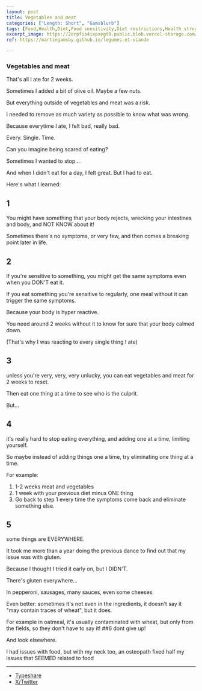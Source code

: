 ```yaml
---
layout: post
title: Vegetables and meat
categories: ["Length: Short", "Gamsblurb"]
tags: [Food,Health,Diet,Food sensitivity,Diet restrictions,Health struggles,Gluten,Elimination diet,Anxiety,Trial and error,Isolation,Digestive issues,Self-discovery journey,Gamsblurb]
excerpt_image: https://2orpfio4ixpxegt9.public.blob.vercel-storage.com/blogPost/cm2551tnd00l6l80c9ag86pp5/preview-image-Pg7N3E4Mz7yogakkTyaxWsnV6XrlVw.webp
ref: https://martingamsby.github.io/legumes-et-viande

---
```


### **Vegetables and meat**

That's all I ate for 2 weeks.

Sometimes I added a bit of olive oil.
Maybe a few nuts.

But everything outside of vegetables and meat was a risk.

I needed to remove as much variety as possible to know what was wrong.

Because everytime I ate, I felt bad, really bad.

Every.
Single.
Time.

Can you imagine being scared of eating?

Sometimes I wanted to stop...

And when I didn't eat for a day, I felt great. But I had to eat.

Here's what I learned:

## 1
You might have something that your body rejects, wrecking your intestines and body, and NOT KNOW about it!

Sometimes there's no symptoms, or very few, and then comes a breaking point later in life.


## 2
If you're sensitive to something, you might get the same symptoms even when you DON'T eat it.

If you eat something you're sensitive to regularly, one meal without it can trigger the same symptoms.

Because your body is hyper reactive.

You need around 2 weeks without it to know for sure that your body calmed down.

(That's why I was reacting to every single thing I ate)


##  3
unless you're very, very, very unlucky, you can eat vegetables and meat for 2 weeks to reset.

Then eat one thing at a time to see who is the culprit.

But...


## 4
it's really hard to stop eating everything, and adding one at a time, limiting yourself.

So maybe instead of adding things one a time, try eliminating one thing at a time.

For example:

1. 1-2 weeks meat and vegetables
2. 1 week with your previous diet minus ONE thing
3. Go back to step 1 every time the symptoms come back and eliminate something else.


## 5
some things are EVERYWHERE.

It took me more than a year doing the previous dance to find out that my issue was with gluten.

Because I thought I tried it early on, but I DIDN'T.

There's gluten everywhere...

In pepperoni, sausages, many sauces, even some cheeses.

Even better: sometimes it's not even in the ingredients, it doesn't say it "may contain traces of wheat", but it does.

For example in oatmeal, it's usually contaminated with wheat, but only from the fields, so they don't have to say it!
##6
dont give up!

And look elsewhere. 

I had issues with food, but with my neck too, an osteopath fixed half my issues that SEEMED related to food

---

- [Typeshare](https://typeshare.co/martingamsby/posts/vegetables-and-meat)
- [X/Twitter](https://x.com/Martin_Gamsby/status/1844827933401121007)

